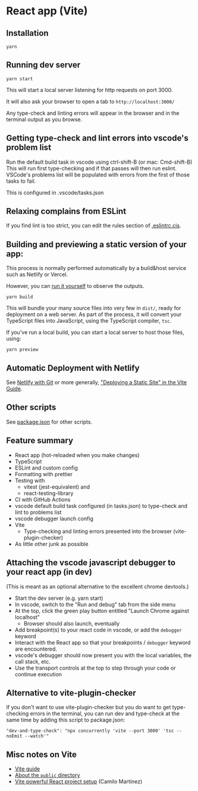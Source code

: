 # React app (Vite)

## Installation

```
yarn
```

## Running dev server

```
yarn start
```

This will start a local server listening for http requests on port 3000.

It will also ask your browser to open a tab to `http://localhost:3000/`

Any type-check and linting errors will appear in the browser and in the terminal output as you browse.

## Getting type-check and lint errors into vscode's problem list

Run the default build task in vscode using ctrl-shift-B (or mac: Cmd-shift-B)
This will run first type-checking and if that passes will then run eslint.
VSCode's problems list will be populated with errors from the first of those tasks to fail.

This is configured in .vscode/tasks.json

## Relaxing complains from ESLint

If you find lint is too strict, you can edit the rules section of [.eslintrc.cjs](.eslintrc.cjs).

## Building and previewing a static version of your app:

This process is normally performed automatically by a build&host service such as Netlify or Vercel.

However, you can [run it yourself](https://vitejs.dev/guide/static-deploy.html#building-the-app) to observe the outputs.

```
yarn build
```

This will bundle your many source files into very few in `dist/`, ready for deployment on a web server. As part of the process, it will convert your TypeScript files into JavaScript, using the TypeScript compiler, `tsc`.

If you've run a local build, you can start a local server to host those files, using:

```
yarn preview
```

## Automatic Deployment with Netlify

See [Netlify with Git](https://vitejs.dev/guide/static-deploy.html#building-the-app)
or more generally, ["Deploying a Static Site" in the Vite Guide](https://vitejs.dev/guide/static-deploy.html).

## Other scripts

See [package.json](package.json) for other scripts.

## Feature summary

- React app (hot-reloaded when you make changes)
- TypeScript
- ESLint and custom config
- Formatting with prettier
- Testing with
  - vitest (jest-equivalent) and
  - react-testing-library
- CI with GitHub Actions
- vscode default build task configured (in tasks.json) to type-check and lint to problems list
- vscode debugger launch config
- Vite
  - Type-checking and linting errors presented into the browser (vite-plugin-checker)
- As little other junk as possible

## Attaching the vscode javascript debugger to your react app (in dev)

(This is meant as an optional alternative to the excellent chrome devtools.)

- Start the dev server (e.g. yarn start)
- In vscode, switch to the "Run and debug" tab from the side menu
- At the top, click the green play button entitled "Launch Chrome against localhost"
  - Browser should also launch, eventually
- Add breakpoint(s) to your react code in vscode, or add the `debugger` keyword
- Interact with the React app so that your breakpoints / `debugger` keyword are encountered.
- vscode's debugger should now present you with the local variables, the call stack, etc.
- Use the transport controls at the top to step through your code or continue execution

## Alternative to vite-plugin-checker

If you don't want to use vite-plugin-checker but you do want to get type-checking errors in the terminal, you can run dev and type-check at the same time by adding this script to package.json:

```
"dev-and-type-check": "npx concurrently 'vite --port 3000' 'tsc --noEmit --watch'"
```

## Misc notes on Vite

- [Vite guide](https://vitejs.dev/guide/)
- [About the `public` directory](https://vitejs.dev/guide/assets.html#the-public-directory)
- [Vite powerful React project setup](https://dev.to/equiman/vite-powerful-react-project-g4m) (Camilo Martinez)

